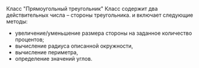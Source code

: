 Класс "Прямоугольный треугольник"
Класс содержит два действительных числа – стороны треугольника. и включает следующие методы:
- увеличение/уменьшение размера стороны на заданное количество процентов;
- вычисление радиуса описанной окружности,
- вычисление периметра,
- определение значений углов.
